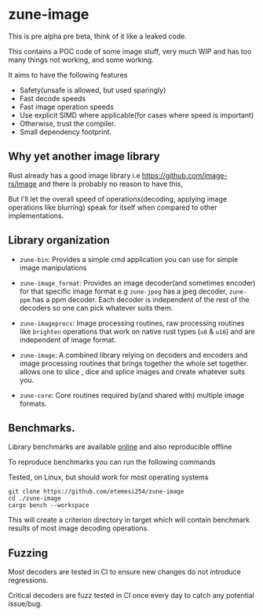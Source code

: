 # zune-image

This is pre alpha pre beta, think of it like a leaked code.

This contains a POC code of some image stuff, very much WIP and has too many things not working,
and some working.

It aims to have the following features

- Safety(unsafe is allowed, but used sparingly)
- Fast decode speeds
- Fast image operation speeds
- Use explicit SIMD where applicable(for cases where speed is important)
- Otherwise, trust the compiler.
- Small dependency footprint.

## Why yet another image library

Rust already has a good image library i.e https://github.com/image-rs/image
and there is probably no reason to have this,

But I'll let the overall speed of operations(decoding, applying image operations like blurring) speak for itself when
compared to other implementations.

## Library organization

- `zune-bin`: Provides a simple cmd application you can use for simple image manipulations

- `zune-image_format`: Provides an image decoder(and sometimes encoder) for that specific image format
  e.g `zune-jpeg` has a jpeg decoder, `zune-ppm` has a ppm decoder.
  Each decoder is independent of the rest of the decoders so one can pick whatever suits them.
- `zune-imageprocs`: Image processing routines, raw processing routines like `brighten` operations that work on native
  rust types
  (`u8` & `u16`) and are independent of image format.
- `zune-image`: A combined library relying on decoders and encoders and image processing routines that brings together
  the whole set together.
  allows one to slice , dice and splice images and create whatever suits you.
- `zune-core`: Core routines required by(and shared with) multiple image formats.

## Benchmarks.

Library benchmarks are available [online] and also reproducible offline

To reproduce benchmarks you can run the following commands

Tested, on Linux, but should work for most operating systems

```shell
git clone https://github.com/etemesi254/zune-image
cd ./zune-image
cargo bench --workspace
```

This will create a criterion directory in target which will contain benchmark
results of most image decoding operations.


[online]:https://etemesi254.github.io/posts/Zune-Benchmarks/

## Fuzzing

Most decoders are tested in CI to ensure new changes do not introduce regressions.

Critical decoders are fuzz tested in CI once every day to catch any potential issue/bug.
